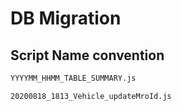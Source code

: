 # DB Migration

## Script Name convention

```bash
YYYYMM_HHMM_TABLE_SUMMARY.js

20200818_1813_Vehicle_updateMroId.js
```